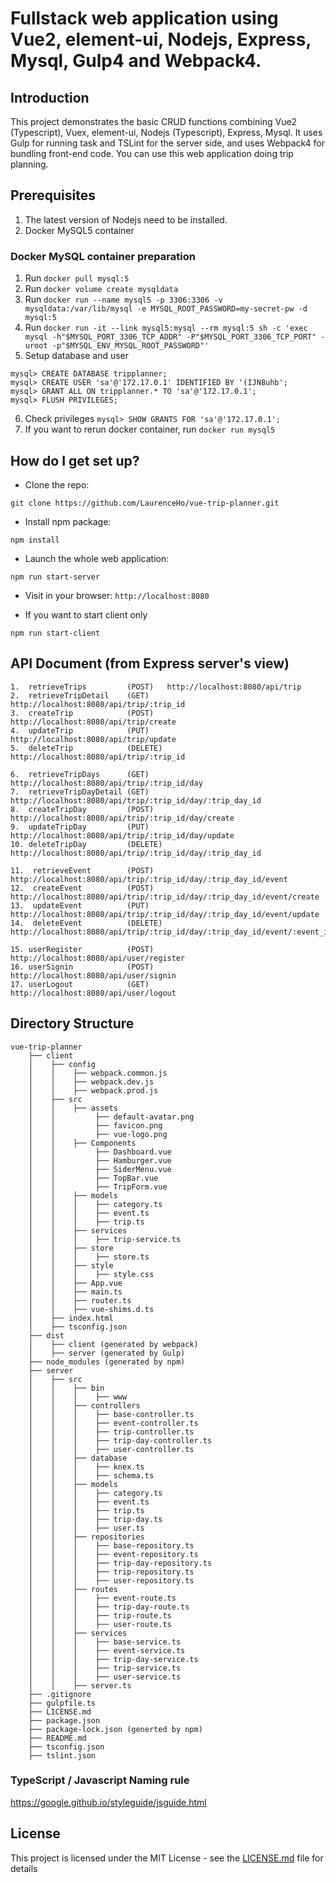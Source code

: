 # Fullstack web application using Vue2, element-ui, Nodejs, Express, Mysql, Gulp4 and Webpack4.

## Introduction
This project demonstrates the basic CRUD functions combining Vue2 (Typescript), Vuex, element-ui, Nodejs (Typescript), Express, Mysql. 
It uses Gulp for running task and TSLint for the server side, and uses Webpack4 for bundling front-end code. 
You can use this web application doing trip planning.

## Prerequisites
1. The latest version of Nodejs need to be installed.
2. Docker MySQL5 container

### Docker MySQL container preparation
1. Run `docker pull mysql:5`
2. Run `docker volume create mysqldata`
3. Run `docker run --name mysql5 -p 3306:3306 -v mysqldata:/var/lib/mysql -e MYSQL_ROOT_PASSWORD=my-secret-pw -d mysql:5`
4. Run `docker run -it --link mysql5:mysql --rm mysql:5 sh -c 'exec mysql -h"$MYSQL_PORT_3306_TCP_ADDR" -P"$MYSQL_PORT_3306_TCP_PORT" -uroot -p"$MYSQL_ENV_MYSQL_ROOT_PASSWORD"'`
5. Setup database and user
```
mysql> CREATE DATABASE tripplanner;
mysql> CREATE USER 'sa'@'172.17.0.1' IDENTIFIED BY '(IJN8uhb';
mysql> GRANT ALL ON tripplanner.* TO 'sa'@'172.17.0.1';
mysql> FLUSH PRIVILEGES;
```
6. Check privileges `mysql> SHOW GRANTS FOR 'sa'@'172.17.0.1';`
7. If you want to rerun docker container, run `docker run mysql5`

## How do I get set up? ###

* Clone the repo: 
```
git clone https://github.com/LaurenceHo/vue-trip-planner.git
```
* Install npm package:
```
npm install
```
* Launch the whole web application: 
```
npm run start-server
```
* Visit in your browser: `http://localhost:8080`

* If you want to start client only
```
npm run start-client
```
## API Document (from Express server's view)
```
1.  retrieveTrips         (POST)   http://localhost:8080/api/trip
2.  retrieveTripDetail    (GET)    http://localhost:8080/api/trip/:trip_id
3.  createTrip            (POST)   http://localhost:8080/api/trip/create
4.  updateTrip            (PUT)    http://localhost:8080/api/trip/update
5.  deleteTrip            (DELETE) http://localhost:8080/api/trip/:trip_id

6.  retrieveTripDays      (GET)    http://localhost:8080/api/trip/:trip_id/day
7.  retrieveTripDayDetail (GET)    http://localhost:8080/api/trip/:trip_id/day/:trip_day_id
8.  createTripDay         (POST)   http://localhost:8080/api/trip/:trip_id/day/create
9.  updateTripDay         (PUT)    http://localhost:8080/api/trip/:trip_id/day/update
10. deleteTripDay         (DELETE) http://localhost:8080/api/trip/:trip_id/day/:trip_day_id

11.  retrieveEvent        (POST)   http://localhost:8080/api/trip/:trip_id/day/:trip_day_id/event
12.  createEvent          (POST)   http://localhost:8080/api/trip/:trip_id/day/:trip_day_id/event/create
13.  updateEvent          (PUT)    http://localhost:8080/api/trip/:trip_id/day/:trip_day_id/event/update
14.  deleteEvent          (DELETE) http://localhost:8080/api/trip/:trip_id/day/:trip_day_id/event/:event_id

15. userRegister          (POST)   http://localhost:8080/api/user/register
16. userSignin            (POST)   http://localhost:8080/api/user/signin
17. userLogout            (GET)    http://localhost:8080/api/user/logout
```

## Directory Structure
```
vue-trip-planner
    ├── client
    │    ├── config
    │    │    ├── webpack.common.js
    │    │    ├── webpack.dev.js
    │    │    ├── webpack.prod.js
    │    ├── src
    │    │    ├── assets
    │    │         ├── default-avatar.png
    │    │         ├── favicon.png
    │    │         ├── vue-logo.png
    │    │    ├── Components
    │    │         ├── Dashboard.vue
    │    │         ├── Hamburger.vue
    │    │         ├── SiderMenu.vue
    │    │         ├── TopBar.vue
    │    │         ├── TripForm.vue
    │    │    ├── models
    │    │    │    ├── category.ts
    │    │    │    ├── event.ts
    │    │    │    ├── trip.ts
    │    │    ├── services
    │    │    │    ├── trip-service.ts
    │    │    ├── store
    │    │    │    ├── store.ts    
    │    │    ├── style
    │    │    │    ├── style.css
    │    │    ├── App.vue
    │    │    ├── main.ts
    │    │    ├── router.ts
    │    │    ├── vue-shims.d.ts
    │    ├── index.html
    │    ├── tsconfig.json
    ├── dist
    │    ├── client (generated by webpack)
    │    ├── server (generated by Gulp)
    ├── node_modules (generated by npm)
    ├── server
    │    ├── src
    │    │    ├── bin
    │    │    │    ├── www
    │    │    ├── controllers
    │    │    │    ├── base-controller.ts
    │    │    │    ├── event-controller.ts
    │    │    │    ├── trip-controller.ts
    │    │    │    ├── trip-day-controller.ts
    │    │    │    ├── user-controller.ts
    │    │    ├── database
    │    │    │    ├── knex.ts
    │    │    │    ├── schema.ts
    │    │    ├── models
    │    │    │    ├── category.ts
    │    │    │    ├── event.ts
    │    │    │    ├── trip.ts
    │    │    │    ├── trip-day.ts
    │    │    │    ├── user.ts
    │    │    ├── repositories
    │    │    │    ├── base-repository.ts
    │    │    │    ├── event-repository.ts
    │    │    │    ├── trip-day-repository.ts
    │    │    │    ├── trip-repository.ts
    │    │    │    ├── user-repository.ts
    │    │    ├── routes
    │    │    │    ├── event-route.ts
    │    │    │    ├── trip-day-route.ts
    │    │    │    ├── trip-route.ts
    │    │    │    ├── user-route.ts
    │    │    ├── services
    │    │    │    ├── base-service.ts
    │    │    │    ├── event-service.ts
    │    │    │    ├── trip-day-service.ts
    │    │    │    ├── trip-service.ts
    │    │    │    ├── user-service.ts
    │    │    ├── server.ts
    ├── .gitignore
    ├── gulpfile.ts
    ├── LICENSE.md
    ├── package.json
    ├── package-lock.json (generted by npm)
    ├── README.md
    ├── tsconfig.json
    ├── tslint.json
```
### TypeScript / Javascript Naming rule
https://google.github.io/styleguide/jsguide.html

## License
This project is licensed under the MIT License - see the [LICENSE.md](LICENSE.md) file for details
